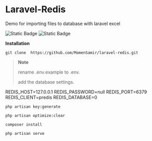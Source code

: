 # Laravel-Redis

Demo for importing files to database with laravel excel

![Static Badge](https://img.shields.io/badge/Laravel-FF2D20?style=for-the-badge&logo=laravel&logoColor=white)
![Static Badge](https://img.shields.io/badge/PHP-777BB4?style=for-the-badge&logo=php&logoColor=white)


**Installation**

```
git clone  https://github.com/MomenSamir/laravel-redis.git
```
> **Note**
> 
> rename .env.example to .env.
> 
> add the database settings.

REDIS_HOST=127.0.0.1
REDIS_PASSWORD=null
REDIS_PORT=6379
REDIS_CLIENT=predis
REDIS_DATABASE=0

```
php artisan key:generate
```
```
php artisan optimize:clear
```

```
composer install
```
```
php artisan serve   
```
